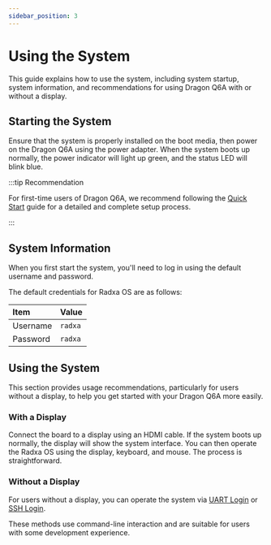 ```yaml
---
sidebar_position: 3
---
```


# Using the System

This guide explains how to use the system, including system startup, system information, and recommendations for using Dragon Q6A with or without a display.

## Starting the System

Ensure that the system is properly installed on the boot media, then power on the Dragon Q6A using the power adapter. When the system boots up normally, the power indicator will light up green, and the status LED will blink blue.

:::tip Recommendation

For first-time users of Dragon Q6A, we recommend following the [Quick Start](./quickly_start.md) guide for a detailed and complete setup process.

:::

## System Information

When you first start the system, you'll need to log in using the default username and password.

The default credentials for Radxa OS are as follows:

| Item     | Value   |
| :------- | :------ |
| Username | `radxa` |
| Password | `radxa` |

## Using the System

This section provides usage recommendations, particularly for users without a display, to help you get started with your Dragon Q6A more easily.

### With a Display

Connect the board to a display using an HDMI cable. If the system boots up normally, the display will show the system interface. You can then operate the Radxa OS using the display, keyboard, and mouse. The process is straightforward.

### Without a Display

For users without a display, you can operate the system via [UART Login](../system-use/uart_debug.md) or [SSH Login](../system-use/ssh.md).

These methods use command-line interaction and are suitable for users with some development experience.
